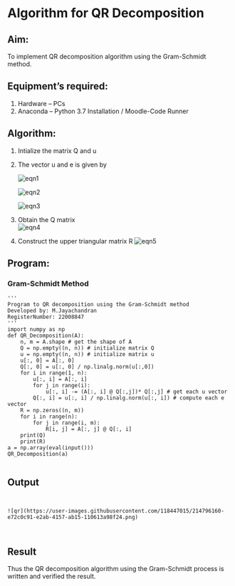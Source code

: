 # Algorithm for QR Decomposition
## Aim:
To implement QR decomposition algorithm using the Gram-Schmidt method.
## Equipment’s required:
1.	Hardware – PCs
2.	Anaconda – Python 3.7 Installation / Moodle-Code Runner
## Algorithm:
1.	Intialize the matrix Q and u
2.	The vector u and e is given by

    ![eqn1](./ex4.jpg)

    ![eqn2](./ex6.jpg)

    ![eqn3](./ex3.jpg)

3.	Obtain the Q matrix   
    ![eqn4](./ex1.jpg)
4.	Construct the upper triangular matrix R
    ![eqn5](./ex2.jpg)



## Program:
### Gram-Schmidt Method
```
''' 
Program to QR decomposition using the Gram-Schmidt method
Developed by: M.Jayachandran
RegisterNumber: 22008847
'''
import numpy as np
def QR_Decomposition(A):
    n, m = A.shape # get the shape of A
    Q = np.empty((n, n)) # initialize matrix Q
    u = np.empty((n, n)) # initialize matrix u
    u[:, 0] = A[:, 0]
    Q[:, 0] = u[:, 0] / np.linalg.norm(u[:,0])
    for i in range(1, n):
        u[:, i] = A[:, i]
        for j in range(i):
            u[:, i] -= (A[:, i] @ Q[:,j])* Q[:,j] # get each u vector
        Q[:, i] = u[:, i] / np.linalg.norm(u[:, i]) # compute each e vector
    R = np.zeros((n, m))
    for i in range(n):
        for j in range(i, m):
            R[i, j] = A[:, j] @ Q[:, i]
    print(Q)
    print(R)
a = np.array(eval(input()))
QR_Decomposition(a)
            
```

## Output
```


![qr](https://user-images.githubusercontent.com/118447015/214796160-e72c0c91-e2ab-4157-ab15-110613a98f24.png)



```

## Result
Thus the QR decomposition algorithm using the Gram-Schmidt process is written and verified the result.
